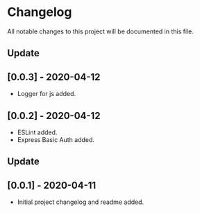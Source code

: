 # Changelog
All notable changes to this project will be documented in this file.
## Update
## [0.0.3] - 2020-04-12
* Logger for js added.
## [0.0.2] - 2020-04-12
* ESLint added.
* Express Basic Auth added.
## Update
## [0.0.1] - 2020-04-11
* Initial project changelog and readme added.